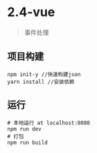 # 2.4-vue
> 事件处理
## 项目构建
 ```
 npm init-y //快速构建json
 yarn install //安装依赖
 ```
## 运行
```
# 本地运行 at localhost:8080
npm run dev
# 打包
npm run build
```